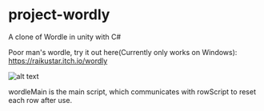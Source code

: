 # project-wordly
A clone of Wordle in unity with C#


Poor man's wordle, try it out here(Currently only works on Windows): https://raikustar.itch.io/wordly

![alt text](https://cdn.discordapp.com/attachments/1052531978160840704/1112384263791333507/image.png)

wordleMain is the main script, which communicates with rowScript to reset each row after use.


